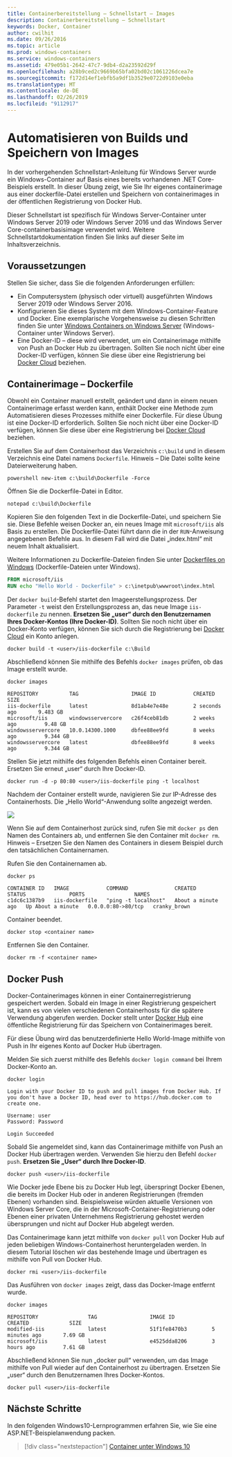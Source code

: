```yaml
---
title: Containerbereitstellung – Schnellstart – Images
description: Containerbereitstellung – Schnellstart
keywords: Docker, Container
author: cwilhit
ms.date: 09/26/2016
ms.topic: article
ms.prod: windows-containers
ms.service: windows-containers
ms.assetid: 479e05b1-2642-47c7-9db4-d2a23592d29f
ms.openlocfilehash: a28b9ced2c9669b65bfa02bd02c1061226dcea7e
ms.sourcegitcommit: f172d14ef1ebfb5a9df1b3529e0722d9103e0eba
ms.translationtype: MT
ms.contentlocale: de-DE
ms.lasthandoff: 02/26/2019
ms.locfileid: "9112917"
---
```

# <a name="automating-builds-and-saving-images"></a>Automatisieren von Builds und Speichern von Images

In der vorhergehenden Schnellstart-Anleitung für Windows Server wurde ein Windows-Container auf Basis eines bereits vorhandenen .NET Core-Beispiels erstellt. In dieser Übung zeigt, wie Sie Ihr eigenes containerimage aus einer dockerfile-Datei erstellen und Speichern von containerimages in der öffentlichen Registrierung von Docker Hub.

Dieser Schnellstart ist spezifisch für Windows Server-Container unter Windows Server 2019 oder Windows Server 2016 und das Windows Server Core-containerbasisimage verwendet wird. Weitere Schnellstartdokumentation finden Sie links auf dieser Seite im Inhaltsverzeichnis.

## <a name="prerequisites"></a>Voraussetzungen

Stellen Sie sicher, dass Sie die folgenden Anforderungen erfüllen:

- Ein Computersystem (physisch oder virtuell) ausgeführten Windows Server 2019 oder Windows Server 2016.
- Konfigurieren Sie dieses System mit dem Windows-Container-Feature und Docker. Eine exemplarische Vorgehensweise zu diesen Schritten finden Sie unter [Windows Containers on Windows Server](./quick-start-windows-server.md) (Windows-Container unter Windows Server).
- Eine Docker-ID – diese wird verwendet, um ein Containerimage mithilfe von Push an Docker Hub zu übertragen. Sollten Sie noch nicht über eine Docker-ID verfügen, können Sie diese über eine Registrierung bei [Docker Cloud](https://cloud.docker.com/) beziehen.

## <a name="container-image---dockerfile"></a>Containerimage – Dockerfile

Obwohl ein Container manuell erstellt, geändert und dann in einem neuen Containerimage erfasst werden kann, enthält Docker eine Methode zum Automatisieren dieses Prozesses mithilfe einer Dockerfile. Für diese Übung ist eine Docker-ID erforderlich. Sollten Sie noch nicht über eine Docker-ID verfügen, können Sie diese über eine Registrierung bei [Docker Cloud]( https://cloud.docker.com/) beziehen.

Erstellen Sie auf dem Containerhost das Verzeichnis `c:\build` und in diesem Verzeichnis eine Datei namens `Dockerfile`. Hinweis – Die Datei sollte keine Dateierweiterung haben.

```console
powershell new-item c:\build\Dockerfile -Force
```

Öffnen Sie die Dockerfile-Datei in Editor.

```console
notepad c:\build\Dockerfile
```

Kopieren Sie den folgenden Text in die Dockerfile-Datei, und speichern Sie sie. Diese Befehle weisen Docker an, ein neues Image mit `microsoft/iis` als Basis zu erstellen. Die Dockerfile-Datei führt dann die in der `RUN`-Anweisung angegebenen Befehle aus. In diesem Fall wird die Datei „index.html“ mit neuem Inhalt aktualisiert.

Weitere Informationen zu Dockerfile-Dateien finden Sie unter [Dockerfiles on Windows](../manage-docker/manage-windows-dockerfile.md) (Dockerfile-Dateien unter Windows).

```dockerfile
FROM microsoft/iis
RUN echo "Hello World - Dockerfile" > c:\inetpub\wwwroot\index.html
```

Der `docker build`-Befehl startet den Imageerstellungsprozess. Der Parameter `-t` weist den Erstellungsprozess an, das neue Image `iis-dockerfile` zu nennen. **Ersetzen Sie „user“ durch den Benutzernamen Ihres Docker-Kontos (Ihre Docker-ID)**. Sollten Sie noch nicht über ein Docker-Konto verfügen, können Sie sich durch die Registrierung bei [Docker Cloud](https://cloud.docker.com/) ein Konto anlegen.

```console
docker build -t <user>/iis-dockerfile c:\Build
```

Abschließend können Sie mithilfe des Befehls `docker images` prüfen, ob das Image erstellt wurde.

```console
docker images

REPOSITORY          TAG                 IMAGE ID            CREATED             SIZE
iis-dockerfile      latest              8d1ab4e7e48e        2 seconds ago       9.483 GB
microsoft/iis       windowsservercore   c26f4ceb81db        2 weeks ago         9.48 GB
windowsservercore   10.0.14300.1000     dbfee88ee9fd        8 weeks ago         9.344 GB
windowsservercore   latest              dbfee88ee9fd        8 weeks ago         9.344 GB
```

Stellen Sie jetzt mithilfe des folgenden Befehls einen Container bereit. Ersetzen Sie erneut „user“ durch Ihre Docker-ID.

```console
docker run -d -p 80:80 <user>/iis-dockerfile ping -t localhost
```

Nachdem der Container erstellt wurde, navigieren Sie zur IP-Adresse des Containerhosts. Die „Hello World“-Anwendung sollte angezeigt werden.

![](media/dockerfile2.png)

Wenn Sie auf dem Containerhost zurück sind, rufen Sie mit `docker ps` den Namen des Containers ab, und entfernen Sie den Container mit `docker rm`. Hinweis – Ersetzen Sie den Namen des Containers in diesem Beispiel durch den tatsächlichen Containernamen.

Rufen Sie den Containernamen ab.

```console
docker ps

CONTAINER ID   IMAGE            COMMAND               CREATED              STATUS              PORTS                NAMES
c1dc6c1387b9   iis-dockerfile   "ping -t localhost"   About a minute ago   Up About a minute   0.0.0.0:80->80/tcp   cranky_brown
```

Container beendet.

```console
docker stop <container name>
```

Entfernen Sie den Container.

```console
docker rm -f <container name>
```

## <a name="docker-push"></a>Docker Push

Docker-Containerimages können in einer Containerregistrierung gespeichert werden. Sobald ein Image in einer Registrierung gespeichert ist, kann es von vielen verschiedenen Containerhosts für die spätere Verwendung abgerufen werden. Docker stellt unter [Docker Hub](https://hub.docker.com/) eine öffentliche Registrierung für das Speichern von Containerimages bereit.

Für diese Übung wird das benutzerdefinierte Hello World-Image mithilfe von Push in Ihr eigenes Konto auf Docker Hub übertragen.

Melden Sie sich zuerst mithilfe des Befehls `docker login command` bei Ihrem Docker-Konto an.

```console
docker login

Login with your Docker ID to push and pull images from Docker Hub. If you don't have a Docker ID, head over to https://hub.docker.com to create one.

Username: user
Password: Password

Login Succeeded
```

Sobald Sie angemeldet sind, kann das Containerimage mithilfe von Push an Docker Hub übertragen werden. Verwenden Sie hierzu den Befehl `docker push`. **Ersetzen Sie „User“ durch Ihre Docker-ID**. 

```console
docker push <user>/iis-dockerfile
```

Wie Docker jede Ebene bis zu Docker Hub legt, überspringt Docker Ebenen, die bereits im Docker Hub oder in anderen Registrierungen (fremden Ebenen) vorhanden sind.  Beispielsweise würden aktuelle Versionen von Windows Server Core, die in der Microsoft-Container-Registrierung oder Ebenen einer privaten Unternehmens Registrierung gehostet werden übersprungen und nicht auf Docker Hub abgelegt werden.

Das Containerimage kann jetzt mithilfe von `docker pull` von Docker Hub auf jeden beliebigen Windows-Containerhost heruntergeladen werden. In diesem Tutorial löschen wir das bestehende Image und übertragen es mithilfe von Pull von Docker Hub. 

```console
docker rmi <user>/iis-dockerfile
```

Das Ausführen von `docker images` zeigt, dass das Docker-Image entfernt wurde.

```console
docker images

REPOSITORY                TAG                 IMAGE ID            CREATED             SIZE
modified-iis              latest              51f1fe8470b3        5 minutes ago       7.69 GB
microsoft/iis             latest              e4525dda8206        3 hours ago         7.61 GB
```

Abschließend können Sie nun „docker pull“ verwenden, um das Image mithilfe von Pull wieder auf den Containerhost zu übertragen. Ersetzen Sie „user“ durch den Benutzernamen Ihres Docker-Kontos. 

```
docker pull <user>/iis-dockerfile
```

## <a name="next-steps"></a>Nächste Schritte

In den folgenden Windows10-Lernprogrammen erfahren Sie, wie Sie eine ASP.NET-Beispielanwendung packen.

> [!div class="nextstepaction"]
> [Container unter Windows 10](./quick-start-windows-10.md)

